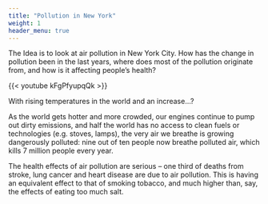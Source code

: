 ```yaml
---
title: "Pollution in New York"
weight: 1
header_menu: true
---
```


The Idea is to look at air pollution in New York City. How has the change in pollution been in the last years, where does most of the pollution originate from, and how is it affecting people’s health?

{{< youtube kFgPfyupqQk >}}


With rising temperatures in the world and an increase...? 



As the world gets hotter and more crowded, our engines continue to pump out dirty emissions, and half the world has no access to clean fuels or technologies (e.g. stoves, lamps), the very air we breathe is growing dangerously polluted: nine out of ten people now breathe polluted air, which kills 7 million people every year.

The health effects of air pollution are serious – one third of deaths from stroke, lung cancer and heart disease are due to air pollution. This is having an equivalent effect to that of smoking tobacco, and much higher than, say, the effects of eating too much salt.